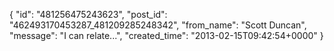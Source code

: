  {
   "id": "481256475243623",
   "post_id": "462493170453287_481209285248342",
   "from_name": "Scott Duncan",
   "message": "I can relate...",
   "created_time": "2013-02-15T09:42:54+0000"
 }
